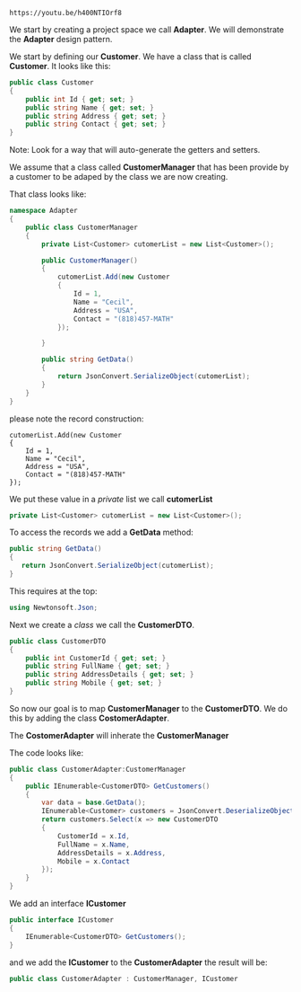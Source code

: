 ```url
https://youtu.be/h400NTIOrf8
```

We start by creating a project space we call **Adapter**.
We will demonstrate the **Adapter** design pattern.

We start by defining our **Customer**. 
We have a class that is called **Customer**. It looks like this:
```csharp
public class Customer
{
    public int Id { get; set; }
    public string Name { get; set; }
    public string Address { get; set; }
    public string Contact { get; set; }
}
```
Note: Look for a way that will auto-generate the getters and setters.

We assume that a class called **CustomerManager** that has been provide by a customer to be adaped by the class we are now creating.

That class looks like:
```csharp
namespace Adapter
{
    public class CustomerManager
    {
        private List<Customer> cutomerList = new List<Customer>();

        public CustomerManager()
        {
            cutomerList.Add(new Customer
            {
                Id = 1,
                Name = "Cecil",
                Address = "USA",
                Contact = "(818)457-MATH"
            });

        }

        public string GetData()
        {
            return JsonConvert.SerializeObject(cutomerList);
        }
    }
}
```

please note the record construction:
```charp
cutomerList.Add(new Customer
{
    Id = 1,
    Name = "Cecil",
    Address = "USA",
    Contact = "(818)457-MATH"
});
```

We put these value in a *private* list we call **cutomerList**
```csharp
private List<Customer> cutomerList = new List<Customer>();
```

To access the records we add a **GetData** method:
```csharp
public string GetData()
{
   return JsonConvert.SerializeObject(cutomerList);
}
```
This requires at the top:
```csharp
using Newtonsoft.Json;
```

Next we create a *class* we call the **CustomerDTO**.

```csharp
public class CustomerDTO
{
    public int CustomerId { get; set; }
    public string FullName { get; set; }
    public string AddressDetails { get; set; }
    public string Mobile { get; set; }
}
```

So now our goal is to map **CustomerManager** to the **CustomerDTO**. We do this by adding the class **CostomerAdapter**.

The **CostomerAdapter** will inherate the **CustomerManager**

The code looks like:
```csharp
public class CustomerAdapter:CustomerManager
{
    public IEnumerable<CustomerDTO> GetCustomers()
    {
        var data = base.GetData();
        IEnumerable<Customer> customers = JsonConvert.DeserializeObject<IEnumerable<Customer>>(data);
        return customers.Select(x => new CustomerDTO
        {
            CustomerId = x.Id,
            FullName = x.Name,
            AddressDetails = x.Address,
            Mobile = x.Contact
        });
    }
}
```
We add an interface **ICustomer**
```csharp
public interface ICustomer
{
    IEnumerable<CustomerDTO> GetCustomers();
}
```
 and we add the **ICustomer** to the **CustomerAdapter** the result will be:
```csharp
public class CustomerAdapter : CustomerManager, ICustomer
```












































